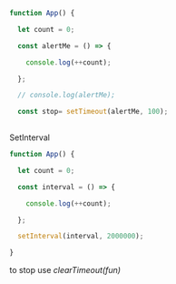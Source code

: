 ```js
function App() {

  let count = 0;

  const alertMe = () => {

    console.log(++count);

  };

  // console.log(alertMe);

  const stop= setTimeout(alertMe, 100);
 
```

SetInterval
```js
function App() {

  let count = 0;

  const interval = () => {

    console.log(++count);

  };

  setInterval(interval, 2000000);

}
```
to stop use *clearTimeout(fun)*